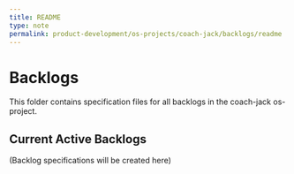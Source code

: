 ```yaml
---
title: README
type: note
permalink: product-development/os-projects/coach-jack/backlogs/readme
---
```


# Backlogs

This folder contains specification files for all backlogs in the coach-jack os-project.

## Current Active Backlogs
(Backlog specifications will be created here)